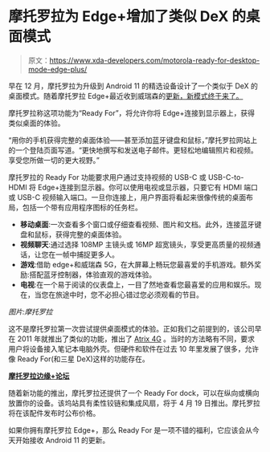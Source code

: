 # 摩托罗拉为 Edge+增加了类似 DeX 的桌面模式

> 原文：<https://www.xda-developers.com/motorola-ready-for-desktop-mode-edge-plus/>

早在 12 月，摩托罗拉为升级到 Android 11 的精选设备设计了一个类似于 DeX 的桌面模式。随着摩托罗拉 Edge+最近收到威瑞森的[更新，新模式终于来了。](https://www.xda-developers.com/motorola-edge-verizon-android-11-update/)

摩托罗拉称这项功能为“Ready For”，将允许你将 Edge+连接到显示器上，获得类似桌面的体验。

“用你的手机获得完整的桌面体验——甚至添加蓝牙键盘和鼠标，”摩托罗拉网站上的一个登陆页面写道。“更快地撰写和发送电子邮件。更轻松地编辑照片和视频。享受您所做一切的更大视野。”

摩托罗拉的 Ready For 功能要求用户通过支持视频的 USB-C 或 USB-C-to-HDMI 将 Edge+连接到显示器。你可以使用电视或显示器，只要它有 HDMI 端口或 USB-C 视频输入端口。一旦你连接上，用户界面将看起来很像传统的桌面布局，包括一个带有应用程序图标的任务栏。

*   **移动桌面**:一次查看多个窗口或仔细查看视频、图片和文档。此外，连接蓝牙键盘和鼠标，获得完整的桌面体验。
*   **视频聊天**:通过选择 108MP 主镜头或 16MP 超宽镜头，享受更高质量的视频通话，让您在一帧中捕捉更多人。
*   **游戏**:借助 edge+和威瑞森 5G，在大屏幕上畅玩您最喜爱的手机游戏。额外奖励:搭配蓝牙控制器，体验直观的游戏体验。
*   **电视**:在一个易于阅读的仪表盘上，一目了然地查看您最喜爱的应用和娱乐。现在，当您在旅途中时，您不必担心错过您必须观看的节目。

*图片:摩托罗拉*

这不是摩托罗拉第一次尝试提供桌面模式的体验。正如我们之前提到的，该公司早在 2011 年就推出了类似的功能，推出了 [Atrix 4G](https://forum.xda-developers.com/atrix-4g) 。当时的方法略有不同，要求用户将设备接入笔记本电脑外壳。但硬件和软件在过去 10 年里发展了很多，允许像 Ready For(和三星 DeX)这样的功能存在。

**[摩托罗拉边缘+论坛](https://forum.xda-developers.com/c/motorola-edge.10463/)**

随着新功能的推出，摩托罗拉还提供了一个 Ready For dock，可以在纵向或横向放置你的设备。该坞站具有柔性铰链和集成风扇，将于 4 月 19 日推出。摩托罗拉将在该配件发布时公布价格。

如果你拥有摩托罗拉 Edge+，那么 Ready For 是一项不错的福利，它应该会从今天开始接收 Android 11 的更新。